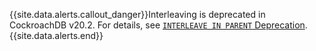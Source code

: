 {{site.data.alerts.callout_danger}}Interleaving is deprecated in CockroachDB v20.2. For details, see [`INTERLEAVE IN PARENT` Deprecation](interleave-in-parent.html#deprecation).
{{site.data.alerts.end}}